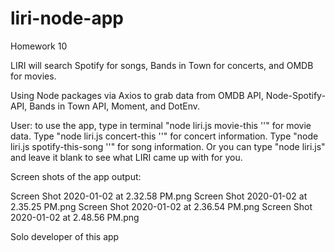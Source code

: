 # liri-node-app
Homework 10

LIRI will search Spotify for songs, Bands in Town for concerts, and OMDB for movies.

Using Node packages via Axios to grab data from OMDB API, Node-Spotify-API, Bands in Town API, Moment, and DotEnv.

User: to use the app, type in terminal "node liri.js movie-this '<name of movie>'" for movie data. Type "node liri.js concert-this '<name of band>'" for concert information. 
Type "node liri.js spotify-this-song '<song title>'" for song information.
Or you can type "node liri.js" and leave it blank to see what LIRI came up with for you.

Screen shots of the app output:

Screen Shot 2020-01-02 at 2.32.58 PM.png
Screen Shot 2020-01-02 at 2.35.25 PM.png
Screen Shot 2020-01-02 at 2.36.54 PM.png
Screen Shot 2020-01-02 at 2.48.56 PM.png

Solo developer of this app
